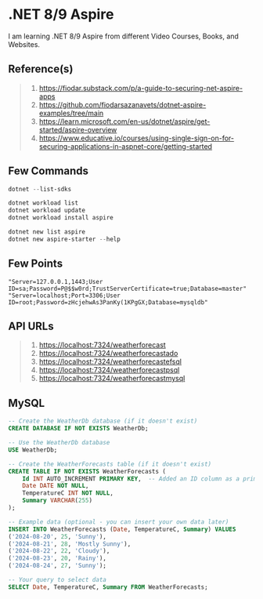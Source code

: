 # .NET 8/9 Aspire

I am learning .NET 8/9 Aspire from different Video Courses, Books, and Websites.

## Reference(s)

> 1. <https://fiodar.substack.com/p/a-guide-to-securing-net-aspire-apps>
> 1. <https://github.com/fiodarsazanavets/dotnet-aspire-examples/tree/main>
> 1. <https://learn.microsoft.com/en-us/dotnet/aspire/get-started/aspire-overview>
> 1. <https://www.educative.io/courses/using-single-sign-on-for-securing-applications-in-aspnet-core/getting-started>

## Few Commands

```powershell
dotnet --list-sdks

dotnet workload list
dotnet workload update
dotnet workload install aspire

dotnet new list aspire
dotnet new aspire-starter --help
```

## Few Points

```text
"Server=127.0.0.1,1443;User ID=sa;Password=P@$$w0rd;TrustServerCertificate=true;Database=master"
"Server=localhost;Port=3306;User ID=root;Password=zHcjehwAs3PanKy(1KPgGX;Database=mysqldb"
```

## API URLs

> 1. <https://localhost:7324/weatherforecast>
> 1. <https://localhost:7324/weatherforecastado>
> 1. <https://localhost:7324/weatherforecastefsql>
> 1. <https://localhost:7324/weatherforecastpsql>
> 1. <https://localhost:7324/weatherforecastmysql>

## MySQL

```sql
-- Create the WeatherDb database (if it doesn't exist)
CREATE DATABASE IF NOT EXISTS WeatherDb;

-- Use the WeatherDb database
USE WeatherDb;

-- Create the WeatherForecasts table (if it doesn't exist)
CREATE TABLE IF NOT EXISTS WeatherForecasts (
    Id INT AUTO_INCREMENT PRIMARY KEY,  -- Added an ID column as a primary key (best practice)
    Date DATE NOT NULL,
    TemperatureC INT NOT NULL,
    Summary VARCHAR(255)
);

-- Example data (optional - you can insert your own data later)
INSERT INTO WeatherForecasts (Date, TemperatureC, Summary) VALUES
('2024-08-20', 25, 'Sunny'),
('2024-08-21', 28, 'Mostly Sunny'),
('2024-08-22', 22, 'Cloudy'),
('2024-08-23', 20, 'Rainy'),
('2024-08-24', 27, 'Sunny');

-- Your query to select data
SELECT Date, TemperatureC, Summary FROM WeatherForecasts;
```
